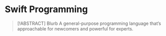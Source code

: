 # Swift Programming

> [!ABSTRACT] Blurb
> A general-purpose programming language that’s approachable for newcomers and powerful for experts.
